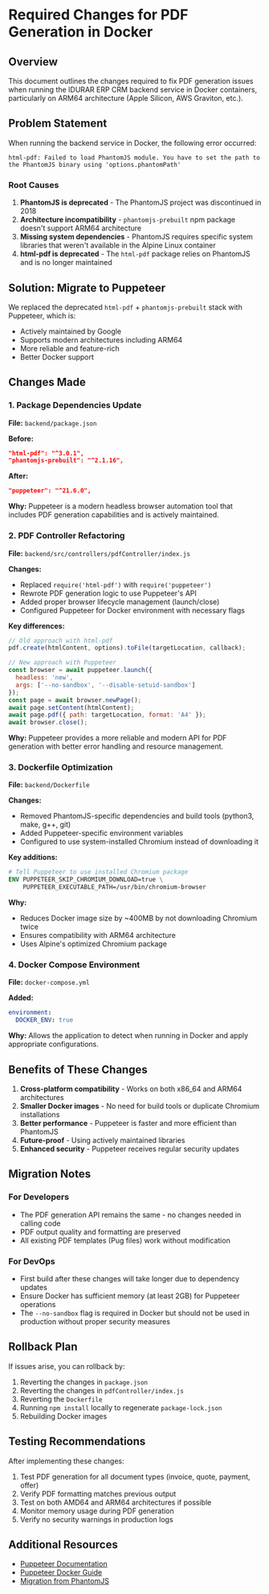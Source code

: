 # Required Changes for PDF Generation in Docker

## Overview
This document outlines the changes required to fix PDF generation issues when running the IDURAR ERP CRM backend service in Docker containers, particularly on ARM64 architecture (Apple Silicon, AWS Graviton, etc.).

## Problem Statement
When running the backend service in Docker, the following error occurred:
```
html-pdf: Failed to load PhantomJS module. You have to set the path to the PhantomJS binary using 'options.phantomPath'
```

### Root Causes
1. **PhantomJS is deprecated** - The PhantomJS project was discontinued in 2018
2. **Architecture incompatibility** - `phantomjs-prebuilt` npm package doesn't support ARM64 architecture
3. **Missing system dependencies** - PhantomJS requires specific system libraries that weren't available in the Alpine Linux container
4. **html-pdf is deprecated** - The `html-pdf` package relies on PhantomJS and is no longer maintained

## Solution: Migrate to Puppeteer

We replaced the deprecated `html-pdf` + `phantomjs-prebuilt` stack with Puppeteer, which is:
- Actively maintained by Google
- Supports modern architectures including ARM64
- More reliable and feature-rich
- Better Docker support

## Changes Made

### 1. Package Dependencies Update

**File:** `backend/package.json`

**Before:**
```json
"html-pdf": "^3.0.1",
"phantomjs-prebuilt": "^2.1.16",
```

**After:**
```json
"puppeteer": "^21.6.0",
```

**Why:** Puppeteer is a modern headless browser automation tool that includes PDF generation capabilities and is actively maintained.

### 2. PDF Controller Refactoring

**File:** `backend/src/controllers/pdfController/index.js`

**Changes:**
- Replaced `require('html-pdf')` with `require('puppeteer')`
- Rewrote PDF generation logic to use Puppeteer's API
- Added proper browser lifecycle management (launch/close)
- Configured Puppeteer for Docker environment with necessary flags

**Key differences:**
```javascript
// Old approach with html-pdf
pdf.create(htmlContent, options).toFile(targetLocation, callback);

// New approach with Puppeteer
const browser = await puppeteer.launch({
  headless: 'new',
  args: ['--no-sandbox', '--disable-setuid-sandbox']
});
const page = await browser.newPage();
await page.setContent(htmlContent);
await page.pdf({ path: targetLocation, format: 'A4' });
await browser.close();
```

**Why:** Puppeteer provides a more reliable and modern API for PDF generation with better error handling and resource management.

### 3. Dockerfile Optimization

**File:** `backend/Dockerfile`

**Changes:**
- Removed PhantomJS-specific dependencies and build tools (python3, make, g++, git)
- Added Puppeteer-specific environment variables
- Configured to use system-installed Chromium instead of downloading it

**Key additions:**
```dockerfile
# Tell Puppeteer to use installed Chromium package
ENV PUPPETEER_SKIP_CHROMIUM_DOWNLOAD=true \
    PUPPETEER_EXECUTABLE_PATH=/usr/bin/chromium-browser
```

**Why:** 
- Reduces Docker image size by ~400MB by not downloading Chromium twice
- Ensures compatibility with ARM64 architecture
- Uses Alpine's optimized Chromium package

### 4. Docker Compose Environment

**File:** `docker-compose.yml`

**Added:**
```yaml
environment:
  DOCKER_ENV: true
```

**Why:** Allows the application to detect when running in Docker and apply appropriate configurations.

## Benefits of These Changes

1. **Cross-platform compatibility** - Works on both x86_64 and ARM64 architectures
2. **Smaller Docker images** - No need for build tools or duplicate Chromium installations
3. **Better performance** - Puppeteer is faster and more efficient than PhantomJS
4. **Future-proof** - Using actively maintained libraries
5. **Enhanced security** - Puppeteer receives regular security updates

## Migration Notes

### For Developers
- The PDF generation API remains the same - no changes needed in calling code
- PDF output quality and formatting are preserved
- All existing PDF templates (Pug files) work without modification

### For DevOps
- First build after these changes will take longer due to dependency updates
- Ensure Docker has sufficient memory (at least 2GB) for Puppeteer operations
- The `--no-sandbox` flag is required in Docker but should not be used in production without proper security measures

## Rollback Plan

If issues arise, you can rollback by:
1. Reverting the changes in `package.json`
2. Reverting the changes in `pdfController/index.js`
3. Reverting the `Dockerfile`
4. Running `npm install` locally to regenerate `package-lock.json`
5. Rebuilding Docker images

## Testing Recommendations

After implementing these changes:
1. Test PDF generation for all document types (invoice, quote, payment, offer)
2. Verify PDF formatting matches previous output
3. Test on both AMD64 and ARM64 architectures if possible
4. Monitor memory usage during PDF generation
5. Verify no security warnings in production logs

## Additional Resources

- [Puppeteer Documentation](https://pptr.dev/)
- [Puppeteer Docker Guide](https://github.com/puppeteer/puppeteer/blob/main/docs/troubleshooting.md#running-puppeteer-in-docker)
- [Migration from PhantomJS](https://github.com/puppeteer/puppeteer/blob/main/docs/migrating-from-phantomjs.md)